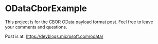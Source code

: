# ODataCborExample

This project is for the CBOR OData payload format post.
Feel free to leave your comments and questions.


Post is at: https://devblogs.microsoft.com/odata/
